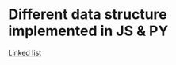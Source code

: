 # Different data structure implemented in JS & PY

<a href="./dataStructures/linkedList"> 
Linked list
</a>
